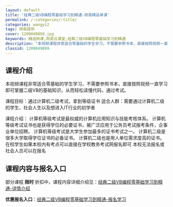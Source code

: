 ```yaml
---
layout: default
title: '经典二级VB编程零基础学习到精通-网易精品单课'
permalink: /:categories/:title/
categories: wangyi2
tags: 网易提供
cover: 1209049899.jpg
keywords: 精选网课,网易云课堂,经典二级VB编程零基础学习到精通
description: "本视频课程非常适合零基础的学生学习，不需要参照书本，直接按照视频一直学习即可掌握二级VB的基础知识，从而轻松读懂代码，通过考试。课程目标：通过计算机二级考试，拿到等级证书适合人群：需要通过计"
classid: 1209049899
---
```


## 课程介绍

本视频课程非常适合零基础的学生学习，不需要参照书本，直接按照视频一直学习即可掌握二级VB的基础知识，从而轻松读懂代码，通过考试。

课程目标：通过计算机二级考试，拿到等级证书
适合人群：需要通过计算机二级的学生、社会人生以及想进入IT行业的初学者 

课程介绍：
计算机等级考试是最权威的计算机应用知识与技能考核体系。
计算机等级考试证书也是获得学位的必要证书，被广泛应用于公务员考试报考条件，企事业单位招聘。
计算机等级考试是大学生参加最多的证书考试之一。
计算机二级是很多大学取得学位证书的必备证书。
计算机二级也是用人单位需求度高的证书。
在校学生如果本校内有考点可以直接在学校教务考试网报名即可
本校无法报名或社会人员可以在报名

## 课程内容与报名入口

部分课程 **限时** 折扣中，课程内容详细介绍见：[经典二级VB编程零基础学习到精通-详情介绍](https://study.163.com/course/introduction/1209049899.htm?share=1&shareId=1025206652&utm_campaign=share&utm_medium=iphoneShare&utm_source=&utm_u=1025206652)

**优惠报名入口**：[经典二级VB编程零基础学习到精通-报名学习](https://study.163.com/course/introduction/1209049899.htm?share=1&shareId=1025206652&utm_campaign=share&utm_medium=iphoneShare&utm_source=&utm_u=1025206652)

